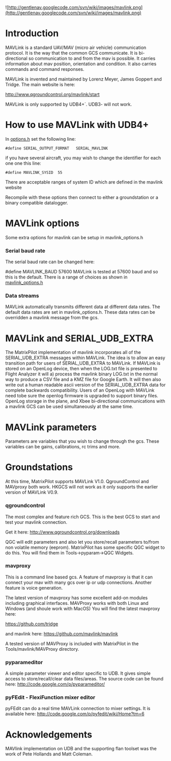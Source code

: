 ![http://gentlenav.googlecode.com/svn/wiki/images/mavlink.png](http://gentlenav.googlecode.com/svn/wiki/images/mavlink.png)

# Introduction

MAVLink is a standard UAV/MAV (micro air vehicle) communication protocol.  It is the way that the common GCS communicate.  It is bi-directional so communication to and from the mav is possible.  It carries information about mav position, orientation and condition.  It also carries commands and command responses.

MAVLink is invented and maintained by Lorenz Meyer, James Goppert and Tridge.  The main website is here:

http://www.qgroundcontrol.org/mavlink/start


MAVLink is only supported by UDB4+´.  UDB3- will not work.



# How to use MAVLink with UDB4+

In [options.h](http://code.google.com/p/gentlenav/source/browse/trunk/MatrixPilot/options.h#335) set the following line:

`#define SERIAL_OUTPUT_FORMAT 	SERIAL_MAVLINK`

if you have several aircraft, you may wish to change the identifier for each one one this line:

`#define MAVLINK_SYSID	55`

There are acceptable ranges of system ID which are defined in the mavlink website

Recompile with these options then connect to either a groundstation or a binary compatible datalogger.

# MAVLink options

Some extra options for mavlink can be setup in mavlink\_options.h

### Serial baud rate

The serial baud rate can be changed here:

#define MAVLINK\_BAUD		57600
MAVLink is tested at 57600 baud and so this is the default.
There is a range of choices as shown in [mavlink\_options.h ](http://code.google.com/p/gentlenav/source/browse/trunk/MatrixPilot/mavlink_options.h#22)

### Data streams
MAVLink automatically transmits different data at different data rates.  The default data rates are set in mavlink\_options.h.  These data rates can be overridden a mavlink message from the gcs.


# MAVLink and SERIAL\_UDB\_EXTRA
The MatrixPilot implementation of mavlink incorporates all of the SERIAL\_UDB\_EXTRA messages within MAVLink. The idea is to allow an easy transition path for users of SERIAL\_UDB\_EXTRA to MAVLink. If MAVLink is stored on an OpenLog device, then when the LOG.txt file is presented to Flight Analyzer it will a) process the mavlink binary LOG.txt in the normal way to produce a CSV file and a KMZ file for Google Earth. It will then also write out a human readable ascii version of the SERIAL\_UDB\_EXTRA data for complete backwards compatibility. Users of an OpenLog with MAVLink need tobe sure the openlog firmware is upgraded to support binary files. OpenLog storage in the plane, and Xbee bi-directional communications with a mavlink GCS can be used simultaneously at the same time.


# MAVLink parameters
Parameters are variables that you wish to change through the gcs.  These variables can be gains, calibrations, rc trims and more.


# Groundstations
At this time, MatrixPilot supports MAVLink V1.0. QgroundControl and MAVproxy both work. HKGCS will not work as it only supports the earlier version of MAVLink V0.9.


### qgroundcontrol
The most complex and feature rich GCS.  This is the best GCS to start and test your mavlink connection.

Get it here:
http://www.qgroundcontrol.org/downloads


QGC will edit parameters and also let you store/recall parameters to/from non volatile memory (eeprom).  MatrixPilot has some specific QGC widget to do this.  You will find them in Tools->pyparam->QGC Widgets.


### mavproxy

This is a command line based gcs. A feature of mavproxy is that it can connect your mav with many gcs over ip or udp connections.  Another feature is voice generation.

The latest version of mavproxy has some excellent add-on modules including graphical interfaces. MAVProxy works with both Linux and Windows (and shoule work with MacOS) You will find the latest mavproxy here:

https://github.com/tridge

and mavlink here:
https://github.com/mavlink/mavlink

A tested version of MAVProxy is included with MatrixPilot in the Tools/mavlink/MAVProxy directory.

### pyparameditor
A simple parameter viewer and editor specific to UDB.  It gives simple access to store/recall/clear data files/areas.  The source code can be found here: http://code.google.com/p/pyparameditor/


### pyFEdit - FlexiFunction mixer editor

pyFEdit can do a real time MAVLink connection to mixer settings.  It is available here:
http://code.google.com/p/pyfedit/wiki/Home?tm=6




# Acknowledgements
MAVlink implementation on UDB and the supporting flan toolset was the  work of Pete Hollands and Matt Coleman.